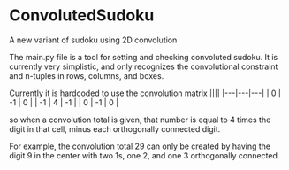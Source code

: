 # ConvolutedSudoku
A new variant of sudoku using 2D convolution

The main.py file is a tool for setting and checking convoluted sudoku. It is currently very simplistic, and only recognizes the convolutional constraint and n-tuples in rows, columns, and boxes. 

Currently it is hardcoded to use the convolution matrix
||||
|---|---|---|
|  0 | -1 |  0 |
| -1 |  4 | -1 |
|  0 | -1 |  0 |

so when a convolution total is given, that number is equal to 4 times the digit in that cell, minus each orthogonally connected digit.

For example, the convolution total 29 can only be created by having the digit 9 in the center with two 1s, one 2, and one 3 orthogonally connected.
